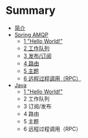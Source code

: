 # Summary

* [简介](README.md)
* [Spring AMQP](chapter1.md)
  * [1 "Hello World!"](chapter1/1-hello-world.md)
  * [2 工作队列](chapter1/2-gong-zuo-dui-lie.md)
  * [3 发布/订阅](chapter1/3-ding-9605-fa-bu.md)
  * [4 路由](chapter1/4-lu-you.md)
  * [5 主题](chapter1/5-zhu-ti.md)
  * [6 远程过程调用（RPC）](chapter1/6-yuan-cheng-guo-cheng-diao-yong-ff08-rpc.md)
* [Java](java.md)
  * [1 "Hello World!"](java/1-hello-world.md)
  * 2 工作队列
  * 3 订阅/发布
  * 4 路由
  * 5 主题
  * 6 远程过程调用（RPC）

